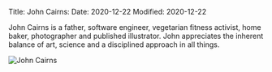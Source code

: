 Title: John Cairns:
Date: 2020-12-22
Modified: 2020-12-22

John Cairns is a father, software engineer, vegetarian fitness activist, home baker, photographer and published illustrator.  John appreciates the inherent balance of art, science and a disciplined approach in all things.

![John Cairns]({static}/images/JCMarch2020bw.jpeg)

